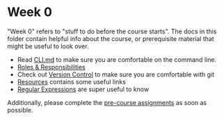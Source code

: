 # Week 0

"Week 0" refers to "stuff to do before the course starts". The docs in this folder contain helpful info about the course, or prerequisite material that might be useful to look over.

- Read [CLI.md](./CLI.md) to make sure you are comfortable on the command line.
- [Roles & Responsibilities](./Roles-and-Responsibilities.md)
- Check out [Version Control](./Version-Control.md) to make sure you are comfortable with git
- [Resources](./Resources.md) contains some useful links
- [Regular Expressions](./regular-expressions.md) are super useful to know

Additionally, please complete the [pre-course assignments](https://github.com/PdxCodeGuild/advjs-prep) as soon as possible.
